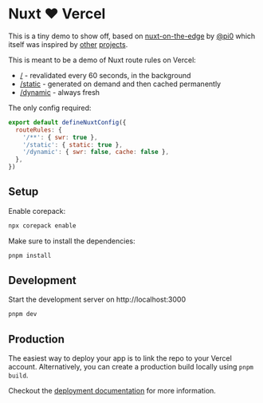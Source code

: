 # Nuxt ❤️ Vercel

This is a tiny demo to show off, based on [nuxt-on-the-edge](https://github.com/pi0/nuxt-on-the-edge) by [@pi0](https://github.com/pi0) which itself was inspired by [other](https://github.com/Rich-Harris/sveltekit-on-the-edge) [projects](https://github.com/vercel-labs/react-on-the-edge).

This is meant to be a demo of Nuxt route rules on Vercel:

- [/](https://nuxt-vercel-isr.vercel.app/) - revalidated every 60 seconds, in the background
- [/static](https://nuxt-vercel-isr.vercel.app/static) - generated on demand and then cached permanently
- [/dynamic](https://nuxt-vercel-isr.vercel.app/dynamic) - always fresh

The only config required:

```js
export default defineNuxtConfig({
  routeRules: {
    '/**': { swr: true },
    '/static': { static: true },
    '/dynamic': { swr: false, cache: false },
  },
})
```

## Setup

Enable corepack:

```bash
npx corepack enable
```

Make sure to install the dependencies:

```bash
pnpm install
```

## Development

Start the development server on http://localhost:3000

```bash
pnpm dev
```

## Production

The easiest way to deploy your app is to link the repo to your Vercel account. Alternatively, you can create a production build locally using `pnpm build`.

Checkout the [deployment documentation](https://nuxt.com/docs/getting-started/deployment#presets) for more information.
